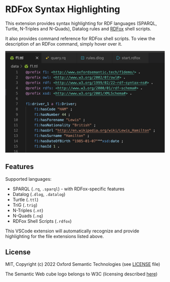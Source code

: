 # RDFox Syntax Highlighting

This extension provides syntax highlighting for RDF languages (SPARQL, Turtle, N-Triples and N-Quads), Datalog rules and [RDFox](https://www.oxfordsemantic.tech/product) shell scripts.

It also provides command reference for RDFox shell scripts. To view the description of an RDFox command, simply hover over it.

![Turtle highlighting example](images/example.png "Turtle highlighting example")

## Features

Supported languages:
- SPARQL (`.rq`, `.sparql`) - with RDFox-specific features
- Datalog (`.dlog`, `.datalog`)
- Turtle (`.ttl`)
- TriG (`.trig`)
- N-Triples (`.nt`)
- N-Quads (`.nq`)
- RDFox Shell Scripts (`.rdfox`)

This VSCode extension will automatically recognize and provide highlighting for the file extensions listed above.

## License

MIT, Copyright (c) 2022 Oxford Semantic Technologies (see [LICENSE](https://github.com/OxfordSemantic/vscode-rdfox-rdf/blob/main/LICENSE) file)

The Semantic Web cube logo belongs to W3C (licensing described [here](https://www.w3.org/2007/10/sw-logos.html))
